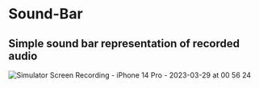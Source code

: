 # Sound-Bar
## Simple sound bar representation of recorded audio


![Simulator Screen Recording - iPhone 14 Pro - 2023-03-29 at 00 56 24](https://user-images.githubusercontent.com/53566395/228263069-21340275-c868-42e3-bb8d-322abc0ab9a4.gif)
